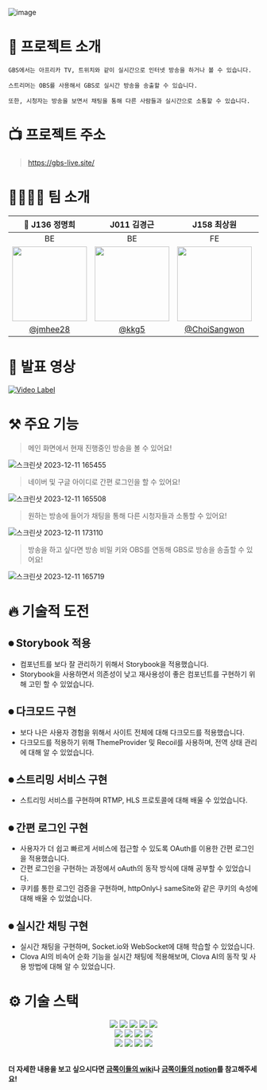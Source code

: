 ![image](https://github.com/boostcampwm2023/web07-GBS/assets/21211957/cc6c597b-09aa-4312-8ab0-30eec394dcfa)

# 🔎 프로젝트 소개

```
GBS에서는 아프리카 TV, 트위치와 같이 실시간으로 인터넷 방송을 하거나 볼 수 있습니다.

스트리머는 OBS를 사용해서 GBS로 실시간 방송을 송출할 수 있습니다.

또한, 시청자는 방송을 보면서 채팅을 통해 다른 사람들과 실시간으로 소통할 수 있습니다.
```

# 📺 프로젝트 주소

> https://gbs-live.site/

# 👨‍👩‍👧‍👦 팀 소개

|                               👑 J136 정명희                               |                                J011 김경근                                 |                                J158 최상원                                 |                                 J164 한원준                                 |
| :------------------------------------------------------------------------: | :------------------------------------------------------------------------: | :------------------------------------------------------------------------: | :-------------------------------------------------------------------------: |
|                                     BE                                     |                                     BE                                     |                                     FE                                     |                                     FE                                      |
| <img src="https://avatars.githubusercontent.com/u/92200502?v=4" width=150> | <img src="https://avatars.githubusercontent.com/u/97646802?v=4" width=150> | <img src="https://avatars.githubusercontent.com/u/21211957?v=4" width=150> | <img src="https://avatars.githubusercontent.com/u/119842443?v=4" width=150> |
|                   [@jmhee28](https://github.com/jmhee28)                   |                      [@kkg5](https://github.com/kkg5)                      |               [@ChoiSangwon](https://github.com/ChoiSangwon)               |                   [@Novrule](https://github.com/Novrule)                    |

# 🎤 발표 영상

[![Video Label](http://img.youtube.com/vi/a8PiFnJqvQM/0.jpg)](https://youtu.be/a8PiFnJqvQM)

# ⚒️ 주요 기능

> 메인 화면에서 현재 진행중인 방송을 볼 수 있어요!

![스크린샷 2023-12-11 165455](https://github.com/boostcampwm2023/web07-GBS/assets/119842443/ca47c885-7136-4472-b56f-5b74d7e398db)

> 네이버 및 구글 아이디로 간편 로그인을 할 수 있어요!

![스크린샷 2023-12-11 165508](https://github.com/boostcampwm2023/web07-GBS/assets/119842443/214c3463-8f09-442b-9d38-0533b80acd23)

> 원하는 방송에 들어가 채팅을 통해 다른 시청자들과 소통할 수 있어요!

![스크린샷 2023-12-11 173110](https://github.com/boostcampwm2023/web07-GBS/assets/119842443/716297bf-934d-453b-a39b-33b22327b339)

> 방송을 하고 싶다면 방송 비밀 키와 OBS를 연동해 GBS로 방송을 송출할 수 있어요!

![스크린샷 2023-12-11 165719](https://github.com/boostcampwm2023/web07-GBS/assets/119842443/a772399b-40ae-46eb-aca8-4215fe23dd51)

# 🔥 기술적 도전

## ⏺ Storybook 적용

- 컴포넌트를 보다 잘 관리하기 위해서 Storybook을 적용했습니다.
- Storybook을 사용하면서 의존성이 낮고 재사용성이 좋은 컴포넌트를 구현하기 위해 고민 할 수 있었습니다.

## ⏺ 다크모드 구현

- 보다 나은 사용자 경험을 위해서 사이트 전체에 대해 다크모드를 적용했습니다.
- 다크모드를 적용하기 위해 ThemeProvider 및 Recoil를 사용하며, 전역 상태 관리에 대해 알 수 있었습니다.

## ⏺ 스트리밍 서비스 구현

- 스트리밍 서비스를 구현하며 RTMP, HLS 프로토콜에 대해 배울 수 있었습니다.

## ⏺ 간편 로그인 구현

- 사용자가 더 쉽고 빠르게 서비스에 접근할 수 있도록 OAuth를 이용한 간편 로그인을 적용했습니다.
- 간편 로그인을 구현하는 과정에서 oAuth의 동작 방식에 대해 공부할 수 있었습니다.
- 쿠키를 통한 로그인 검증을 구현하며, httpOnly나 sameSite와 같은 쿠키의 속성에 대해 배울 수 있었습니다.

## ⏺ 실시간 채팅 구현

- 실시간 채팅을 구현하며, Socket.io와 WebSocket에 대해 학습할 수 있었습니다.
- Clova AI의 비속어 순화 기능을 실시간 채팅에 적용해보며, Clova AI의 동작 및 사용 방법에 대해 알 수 있었습니다.

# ⚙️ 기술 스택

<div align="center">

<img src="https://img.shields.io/badge/Typescript-3178C6?style=for-the-badge&logo=typescript&logoColor=white"/>
<img src="https://img.shields.io/badge/Jest-C21325?style=for-the-badge&logo=Jest&logoColor=white"/>
<img src="https://img.shields.io/badge/socketdotio-010101?style=for-the-badge&logo=socketdotio&logoColor=white"/>
<img src="https://img.shields.io/badge/docker-2496ED?style=for-the-badge&logo=docker&logoColor=white"/>
<img src="https://img.shields.io/badge/githubactions-2088FF?style=for-the-badge&logo=githubactions&logoColor=white"/>

</br>

<img src="https://img.shields.io/badge/React-61DAFB?style=for-the-badge&logo=React&logoColor=white">
<img src="https://img.shields.io/badge/Vite-646CFF?style=for-the-badge&logo=vite&logoColor=white"/>
<img src="https://img.shields.io/badge/storybook-FF4785?style=for-the-badge&logo=storybook&logoColor=white"/>
<img src="https://img.shields.io/badge/styledcomponents-DB7093?style=for-the-badge&logo=styledcomponents&logoColor=white"/>

</br>

<img src="https://img.shields.io/badge/nestjs-E0234E?style=for-the-badge&logo=nestjs&logoColor=white">
<img src="https://img.shields.io/badge/mysql-4479A1?style=for-the-badge&logo=mysql&logoColor=white"/>
<img src="https://img.shields.io/badge/redis-DC382D?style=for-the-badge&logo=redis&logoColor=white"/>
<img src="https://img.shields.io/badge/nginx-009639?style=for-the-badge&logo=nginx&logoColor=white"/>

</div>

</br>

**더 자세한 내용을 보고 싶으시다면 [금쪽이들의 wiki](https://github.com/boostcampwm2023/web07-GBS/wiki)나 [금쪽이들의 notion](https://happy-ozraraptor-565.notion.site/GBS-b3e35f1c05c24973a722bd406218a6ae?pvs=4)를 참고해주세요!**
